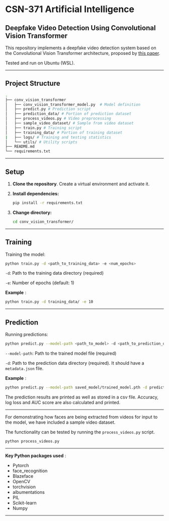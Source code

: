 # CSN-371 Artificial Intelligence

## Deepfake Video Detection Using Convolutional Vision Transformer

This repository implements a deepfake video detection system based on the Convolutional Vision Transformer architecture, proposed by [this paper](https://arxiv.org/abs/2102.11126).

Tested and run on Ubuntu (WSL).

---

## Project Structure

```bash
.
├── conv_vision_transformer
│   ├── conv_vision_transformer_model.py  # Model definition
│   ├── predict.py # Prediction script
│   ├── prediction_data/ # Portion of prediction dataset
│   ├── process_videos.py # Video preprocessing
│   ├── sample_video_dataset/ # Sample from video dataset
│   ├── train.py # Training script
│   ├── training_data/ # Portion of training dataset
|   ├── logs/ # Training and testing statistics
│   └── utils/ # Utility scripts
├── README.md
└── requirements.txt
```

---

## Setup

1. **Clone the repository**. Create a virtual environment and activate it.

2. **Install dependencies:**
    
    ```bash
    pip install -r requirements.txt
    ```

3. **Change directory:**
    
    ```bash
    cd conv_vision_transformer/
    ```

---

## Training

Training the model:

```bash
python train.py -d <path_to_training_data> -e <num_epochs>
```

`-d`: Path to the training data directory (required)

`-e`: Number of epochs (default: 1)

**Example** :

```bash
python train.py -d training_data/ -e 10
```

---

## Prediction

Running predictions:

```bash
python predict.py --model-path <path_to_model> -d <path_to_prediction_data>
```

`--model-path`: Path to the trained model file (required)

`-d`: Path to the prediction data directory (required). It should have a `metadata.json` file.

**Example** :

```bash
python predict.py --model-path saved_model/trained_model.pth -d prediction_data/
```

The prediction results are printed as well as stored in a csv file. Accuracy, log loss and AUC score are also calculated and printed.

---

For demonstrating how faces are being extracted from videos for input to the model, we have included a sample video dataset.

The functionality can be tested by running the `process_videos.py` script. 

```bash
python process_videos.py
```

---

**Key Python packages used** :

- Pytorch
- face_recognition
- Blazeface
- OpenCV
- torchvision
- albumentations
- PIL
- Scikit-learn
- Numpy

---
